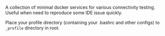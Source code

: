 A collection of minimal docker services for various connectivity testing.
Useful when need to reproduce some IDE issue quickly.

Place your profile directory (containing your .bashrc and other configs) to `_profile` directory in root.
